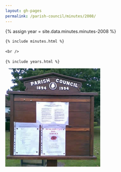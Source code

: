 ```yaml
---
layout: gh-pages
permalink: /parish-council/minutes/2008/
---
```


<div class="panelLeft">
	{% assign year = site.data.minutes.minutes-2008 %}

	{% include minutes.html %}

	<br />

	{% include years.html %}
</div>

<div class="panelLeft">
	<img src="/common/image/noticeBoard.jpg" alt="Notice Board" width="300" height="309" />
</div>
